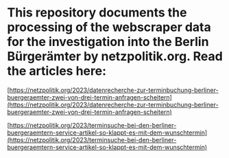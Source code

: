 # This repository documents the processing of the webscraper data for the investigation into the Berlin Bürgerämter by netzpolitik.org. Read the articles here:

[https://netzpolitik.org/2023/datenrecherche-zur-terminbuchung-berliner-buergeraemter-zwei-von-drei-termin-anfragen-scheitern](https://netzpolitik.org/2023/datenrecherche-zur-terminbuchung-berliner-buergeraemter-zwei-von-drei-termin-anfragen-scheitern)

[https://netzpolitik.org/2023/terminsuche-bei-den-berliner-buergeraemtern-service-artikel-so-klappt-es-mit-dem-wunschtermin](https://netzpolitik.org/2023/terminsuche-bei-den-berliner-buergeraemtern-service-artikel-so-klappt-es-mit-dem-wunschtermin)
